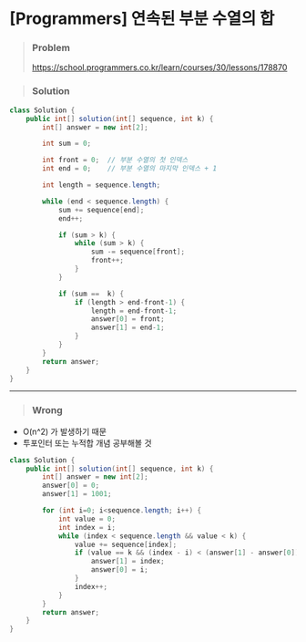 # [Programmers] 연속된 부분 수열의 합



> ### Problem
>
> https://school.programmers.co.kr/learn/courses/30/lessons/178870
>



> ### Solution

```java
class Solution {
    public int[] solution(int[] sequence, int k) {
		int[] answer = new int[2];

		int sum = 0;

		int front = 0;	// 부분 수열의 첫 인덱스
		int end = 0;	// 부분 수열의 마지막 인덱스 + 1

		int length = sequence.length;

		while (end < sequence.length) {
			sum += sequence[end];
			end++;

			if (sum > k) {
				while (sum > k) {
					sum -= sequence[front];
					front++;
				}
			}

			if (sum ==  k) {
				if (length > end-front-1) {
					length = end-front-1;
					answer[0] = front;
					answer[1] = end-1;
				}
			}
		}
		return answer;
	}
}
```

---

> ### Wrong
- O(n^2) 가 발생하기 때문 
- 투포인터 또는 누적합 개념 공부해볼 것

```java
class Solution {
    public int[] solution(int[] sequence, int k) {
		int[] answer = new int[2];
		answer[0] = 0;
		answer[1] = 1001;

		for (int i=0; i<sequence.length; i++) {
			int value = 0;
			int index = i;
			while (index < sequence.length && value < k) {
				value += sequence[index];
				if (value == k && (index - i) < (answer[1] - answer[0])) {
					answer[1] = index;
					answer[0] = i;
				}
				index++;
			}
		}
		return answer;
	}
}
```
